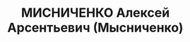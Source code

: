 ---
title: МИСНИЧЕНКО Алексей Арсентьевич (Мысниченко)
description: "1896, м. Брянка, українець, член ВКП(б), освіта початкова, прож.: м.\
  \ Рубіжне, секретар райкому КП(б)У \n  Військовою колегією Верховного суду СРСР\
  \ 2 грудня 1937 р. засуджений до розстрілу. Вирок виконано 3 грудня 1937 р. \n \
  \ Реабілітований у 1957 р."
---